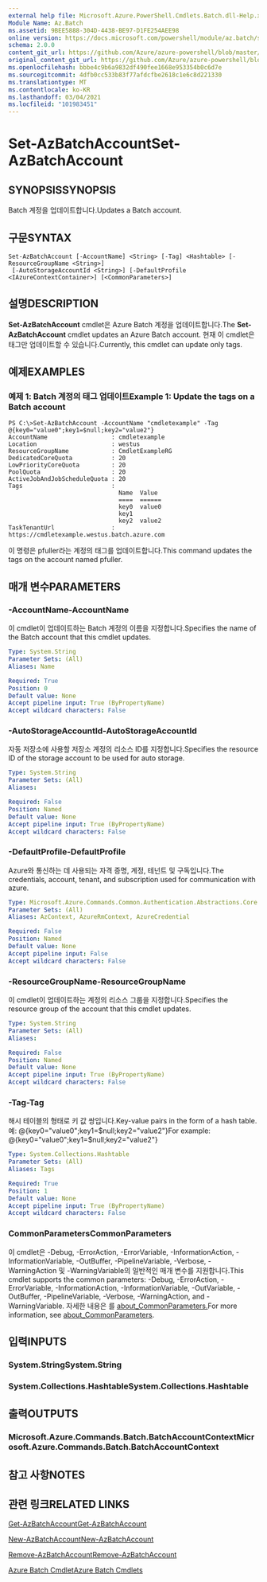 ```yaml
---
external help file: Microsoft.Azure.PowerShell.Cmdlets.Batch.dll-Help.xml
Module Name: Az.Batch
ms.assetid: 9BEE5888-304D-4438-BE97-D1FE254AEE98
online version: https://docs.microsoft.com/powershell/module/az.batch/set-azbatchaccount
schema: 2.0.0
content_git_url: https://github.com/Azure/azure-powershell/blob/master/src/Batch/Batch/help/Set-AzBatchAccount.md
original_content_git_url: https://github.com/Azure/azure-powershell/blob/master/src/Batch/Batch/help/Set-AzBatchAccount.md
ms.openlocfilehash: bbbe4c9b6a9832df490fee1668e953354b0c6d7e
ms.sourcegitcommit: 4dfb0cc533b83f77afdcfbe2618c1e6c8d221330
ms.translationtype: MT
ms.contentlocale: ko-KR
ms.lasthandoff: 03/04/2021
ms.locfileid: "101983451"
---
```

# <span data-ttu-id="b3e04-101">Set-AzBatchAccount</span><span class="sxs-lookup"><span data-stu-id="b3e04-101">Set-AzBatchAccount</span></span>

## <span data-ttu-id="b3e04-102">SYNOPSIS</span><span class="sxs-lookup"><span data-stu-id="b3e04-102">SYNOPSIS</span></span>
<span data-ttu-id="b3e04-103">Batch 계정을 업데이트합니다.</span><span class="sxs-lookup"><span data-stu-id="b3e04-103">Updates a Batch account.</span></span>

## <span data-ttu-id="b3e04-104">구문</span><span class="sxs-lookup"><span data-stu-id="b3e04-104">SYNTAX</span></span>

```
Set-AzBatchAccount [-AccountName] <String> [-Tag] <Hashtable> [-ResourceGroupName <String>]
 [-AutoStorageAccountId <String>] [-DefaultProfile <IAzureContextContainer>] [<CommonParameters>]
```

## <span data-ttu-id="b3e04-105">설명</span><span class="sxs-lookup"><span data-stu-id="b3e04-105">DESCRIPTION</span></span>
<span data-ttu-id="b3e04-106">**Set-AzBatchAccount** cmdlet은 Azure Batch 계정을 업데이트합니다.</span><span class="sxs-lookup"><span data-stu-id="b3e04-106">The **Set-AzBatchAccount** cmdlet updates an Azure Batch account.</span></span>
<span data-ttu-id="b3e04-107">현재 이 cmdlet은 태그만 업데이트할 수 있습니다.</span><span class="sxs-lookup"><span data-stu-id="b3e04-107">Currently, this cmdlet can update only tags.</span></span>

## <span data-ttu-id="b3e04-108">예제</span><span class="sxs-lookup"><span data-stu-id="b3e04-108">EXAMPLES</span></span>

### <span data-ttu-id="b3e04-109">예제 1: Batch 계정의 태그 업데이트</span><span class="sxs-lookup"><span data-stu-id="b3e04-109">Example 1: Update the tags on a Batch account</span></span>
```
PS C:\>Set-AzBatchAccount -AccountName "cmdletexample" -Tag @{key0="value0";key1=$null;key2="value2"}
AccountName                  : cmdletexample
Location                     : westus
ResourceGroupName            : CmdletExampleRG
DedicatedCoreQuota           : 20
LowPriorityCoreQuota         : 20
PoolQuota                    : 20
ActiveJobAndJobScheduleQuota : 20
Tags                         :
                               Name  Value
                               ====  ======
                               key0  value0
                               key1
                               key2  value2
TaskTenantUrl                : https://cmdletexample.westus.batch.azure.com
```

<span data-ttu-id="b3e04-110">이 명령은 pfuller라는 계정의 태그를 업데이트합니다.</span><span class="sxs-lookup"><span data-stu-id="b3e04-110">This command updates the tags on the account named pfuller.</span></span>

## <span data-ttu-id="b3e04-111">매개 변수</span><span class="sxs-lookup"><span data-stu-id="b3e04-111">PARAMETERS</span></span>

### <span data-ttu-id="b3e04-112">-AccountName</span><span class="sxs-lookup"><span data-stu-id="b3e04-112">-AccountName</span></span>
<span data-ttu-id="b3e04-113">이 cmdlet이 업데이트하는 Batch 계정의 이름을 지정합니다.</span><span class="sxs-lookup"><span data-stu-id="b3e04-113">Specifies the name of the Batch account that this cmdlet updates.</span></span>

```yaml
Type: System.String
Parameter Sets: (All)
Aliases: Name

Required: True
Position: 0
Default value: None
Accept pipeline input: True (ByPropertyName)
Accept wildcard characters: False
```

### <span data-ttu-id="b3e04-114">-AutoStorageAccountId</span><span class="sxs-lookup"><span data-stu-id="b3e04-114">-AutoStorageAccountId</span></span>
<span data-ttu-id="b3e04-115">자동 저장소에 사용할 저장소 계정의 리소스 ID를 지정합니다.</span><span class="sxs-lookup"><span data-stu-id="b3e04-115">Specifies the resource ID of the storage account to be used for auto storage.</span></span>

```yaml
Type: System.String
Parameter Sets: (All)
Aliases:

Required: False
Position: Named
Default value: None
Accept pipeline input: True (ByPropertyName)
Accept wildcard characters: False
```

### <span data-ttu-id="b3e04-116">-DefaultProfile</span><span class="sxs-lookup"><span data-stu-id="b3e04-116">-DefaultProfile</span></span>
<span data-ttu-id="b3e04-117">Azure와 통신하는 데 사용되는 자격 증명, 계정, 테넌트 및 구독입니다.</span><span class="sxs-lookup"><span data-stu-id="b3e04-117">The credentials, account, tenant, and subscription used for communication with azure.</span></span>

```yaml
Type: Microsoft.Azure.Commands.Common.Authentication.Abstractions.Core.IAzureContextContainer
Parameter Sets: (All)
Aliases: AzContext, AzureRmContext, AzureCredential

Required: False
Position: Named
Default value: None
Accept pipeline input: False
Accept wildcard characters: False
```

### <span data-ttu-id="b3e04-118">-ResourceGroupName</span><span class="sxs-lookup"><span data-stu-id="b3e04-118">-ResourceGroupName</span></span>
<span data-ttu-id="b3e04-119">이 cmdlet이 업데이트하는 계정의 리소스 그룹을 지정합니다.</span><span class="sxs-lookup"><span data-stu-id="b3e04-119">Specifies the resource group of the account that this cmdlet updates.</span></span>

```yaml
Type: System.String
Parameter Sets: (All)
Aliases:

Required: False
Position: Named
Default value: None
Accept pipeline input: True (ByPropertyName)
Accept wildcard characters: False
```

### <span data-ttu-id="b3e04-120">-Tag</span><span class="sxs-lookup"><span data-stu-id="b3e04-120">-Tag</span></span>
<span data-ttu-id="b3e04-121">해시 테이블의 형태로 키 값 쌍입니다.</span><span class="sxs-lookup"><span data-stu-id="b3e04-121">Key-value pairs in the form of a hash table.</span></span> <span data-ttu-id="b3e04-122">예: @{key0="value0";key1=$null;key2="value2"}</span><span class="sxs-lookup"><span data-stu-id="b3e04-122">For example: @{key0="value0";key1=$null;key2="value2"}</span></span>

```yaml
Type: System.Collections.Hashtable
Parameter Sets: (All)
Aliases: Tags

Required: True
Position: 1
Default value: None
Accept pipeline input: True (ByPropertyName)
Accept wildcard characters: False
```

### <span data-ttu-id="b3e04-123">CommonParameters</span><span class="sxs-lookup"><span data-stu-id="b3e04-123">CommonParameters</span></span>
<span data-ttu-id="b3e04-124">이 cmdlet은 -Debug, -ErrorAction, -ErrorVariable, -InformationAction, -InformationVariable, -OutBuffer, -PipelineVariable, -Verbose, -WarningAction 및 -WarningVariable의 일반적인 매개 변수를 지원합니다.</span><span class="sxs-lookup"><span data-stu-id="b3e04-124">This cmdlet supports the common parameters: -Debug, -ErrorAction, -ErrorVariable, -InformationAction, -InformationVariable, -OutVariable, -OutBuffer, -PipelineVariable, -Verbose, -WarningAction, and -WarningVariable.</span></span> <span data-ttu-id="b3e04-125">자세한 내용은 를 [about_CommonParameters.](http://go.microsoft.com/fwlink/?LinkID=113216)</span><span class="sxs-lookup"><span data-stu-id="b3e04-125">For more information, see [about_CommonParameters](http://go.microsoft.com/fwlink/?LinkID=113216).</span></span>

## <span data-ttu-id="b3e04-126">입력</span><span class="sxs-lookup"><span data-stu-id="b3e04-126">INPUTS</span></span>

### <span data-ttu-id="b3e04-127">System.String</span><span class="sxs-lookup"><span data-stu-id="b3e04-127">System.String</span></span>

### <span data-ttu-id="b3e04-128">System.Collections.Hashtable</span><span class="sxs-lookup"><span data-stu-id="b3e04-128">System.Collections.Hashtable</span></span>

## <span data-ttu-id="b3e04-129">출력</span><span class="sxs-lookup"><span data-stu-id="b3e04-129">OUTPUTS</span></span>

### <span data-ttu-id="b3e04-130">Microsoft.Azure.Commands.Batch.BatchAccountContext</span><span class="sxs-lookup"><span data-stu-id="b3e04-130">Microsoft.Azure.Commands.Batch.BatchAccountContext</span></span>

## <span data-ttu-id="b3e04-131">참고 사항</span><span class="sxs-lookup"><span data-stu-id="b3e04-131">NOTES</span></span>

## <span data-ttu-id="b3e04-132">관련 링크</span><span class="sxs-lookup"><span data-stu-id="b3e04-132">RELATED LINKS</span></span>

[<span data-ttu-id="b3e04-133">Get-AzBatchAccount</span><span class="sxs-lookup"><span data-stu-id="b3e04-133">Get-AzBatchAccount</span></span>](./Get-AzBatchAccount.md)

[<span data-ttu-id="b3e04-134">New-AzBatchAccount</span><span class="sxs-lookup"><span data-stu-id="b3e04-134">New-AzBatchAccount</span></span>](./New-AzBatchAccount.md)

[<span data-ttu-id="b3e04-135">Remove-AzBatchAccount</span><span class="sxs-lookup"><span data-stu-id="b3e04-135">Remove-AzBatchAccount</span></span>](./Remove-AzBatchAccount.md)

[<span data-ttu-id="b3e04-136">Azure Batch Cmdlet</span><span class="sxs-lookup"><span data-stu-id="b3e04-136">Azure Batch Cmdlets</span></span>](/powershell/module/Az.Batch/)
